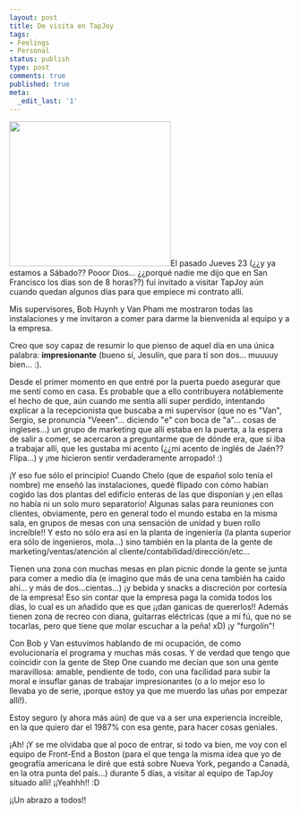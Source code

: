 ```yaml
---
layout: post
title: De visita en TapJoy
tags:
- Feelings
- Personal
status: publish
type: post
comments: true
published: true
meta:
  _edit_last: '1'
---
```

<a href="http://sheniff.es/public/wp/wp-content/uploads/2012/08/androidfundasia17.jpg"><img class="size-full wp-image-338 alignright" title="androidfundasia17" src="http://sheniff.es/public/wp/wp-content/uploads/2012/08/androidfundasia17.jpg" alt="" width="288" height="259" /></a>El pasado Jueves 23 (¿¿y ya estamos a Sábado?? Pooor Dios... ¿¿porqué nadie me dijo que en San Francisco los días son de 8 horas??) fuí invitado a visitar TapJoy aún cuando quedan algunos días para que empiece mi contrato allí.

Mis supervisores, Bob Huynh y Van Pham me mostraron todas las instalaciones y me invitaron a comer para darme la bienvenida al equipo y a la empresa.
<!-- more -->

Creo que soy capaz de resumir lo que pienso de aquel día en una única palabra: <strong>impresionante</strong> (bueno sí, Jesulín, que para tí son dos... muuuuy bien... :).

Desde el primer momento en que entré por la puerta puedo asegurar que me sentí como en casa. Es probable que a ello contribuyera notáblemente el hecho de que, aún cuando me sentía allí super perdido, intentando explicar a la recepcionista que buscaba a mi supervisor (que no es "Van", Sergio, se pronuncia "Veeen"... diciendo "e" con boca de "a"... cosas de ingleses...) un grupo de marketing que allí estaba en la puerta, a la espera de salir a comer, se acercaron a preguntarme que de dónde era, que si iba a trabajar allí, que les gustaba mi acento (¿¿mi acento de inglés de Jaén?? Flipa...) y ¡me hicieron sentir verdaderamente arropado! :)

¡Y eso fue sólo el principio! Cuando Chelo (que de español solo tenía el nombre) me enseñó las instalaciones, quedé flipado con cómo habían cogido las dos plantas del edificio enteras de las que disponían y ¡en ellas no había ni un solo muro separatorio! Algunas salas para reuniones con clientes, obviamente, pero en general todo el mundo estaba en la misma sala, en grupos de mesas con una sensación de unidad y buen rollo increíble!! Y esto no sólo era así en la planta de ingeniería (la planta superior era sólo de ingenieros, mola...) sino también en la planta de la gente de marketing/ventas/atención al cliente/contabilidad/dirección/etc...

Tienen una zona con muchas mesas en plan picnic donde la gente se junta para comer a medio día (e imagino que más de una cena también ha caido ahí... y más de dos...cientas...) ¡y bebida y snacks a discreción por cortesía de la empresa! Eso sin contar que la empresa paga la comida todos los días, lo cual es un añadido que es que ¡¡dan ganicas de quererlos!! Además tienen zona de recreo con diana, guitarras eléctricas (que a mí fú, que no se tocarlas, pero que tiene que molar escuchar a la peña! xD) ¡y "furgolín"!

Con Bob y Van estuvimos hablando de mi ocupación, de como evolucionaría el programa y muchas más cosas. Y de verdad que tengo que coincidir con la gente de Step One cuando me decían que son una gente maravillosa: amable, pendiente de todo, con una facilidad para subir la moral e insuflar ganas de trabajar impresionantes (o a lo mejor eso lo llevaba yo de serie, ¡porque estoy ya que me muerdo las uñas por empezar allí!).

Estoy seguro (y ahora más aún) de que va a ser una experiencia increible, en la que quiero dar el 1987% con esa gente, para hacer cosas geniales.

¡Ah! ¡Y se me olvidaba que al poco de entrar, si todo va bien, me voy con el equipo de Front-End a Boston (para el que tenga la misma idea que yo de geografía americana le diré que está sobre Nueva York, pegando a Canadá, en la otra punta del país...) durante 5 días, a visitar al equipo de TapJoy situado allí! ¡¡Yeahhh!! :D

¡¡Un abrazo a todos!!
